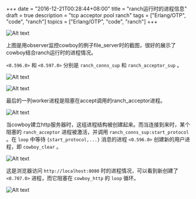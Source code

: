 +++
date = "2016-12-21T00:28:44+08:00"
title = "ranch运行时的进程信息"
draft = true
description = "tcp acceptor pool ranch"
tags = ["Erlang/OTP", "code", "ranch"]
topics = ["Erlang/OTP", "code", "ranch"]
+++

![Alt text](http://0x01f.com/images/ranch1.png)

<!--more-->

上图是用observer监控cowboy的例子file_server时的截图，很好的展示了cowboy结合ranch运行时的进程情况。

```<0.596.0>``` 和 ```<0.597.0>``` 分别是 ```ranch_conns_sup``` 和 ```ranch_acceptor_sup``` 。

![Alt text](http://0x01f.com/images/ranch2.png)

![Alt text](http://0x01f.com/images/ranch3.png)

最后的一列worker进程是阻塞在accept调用的ranch_acceptor进程。

![Alt text](http://0x01f.com/images/ranch4.png)

当cowboy建立http服务器时，这组进程结构被创建起来。而当连接到来时，某个阻塞的 ```ranch_acceptor``` 进程被激活，并调用 ```ranch_conns_sup:start_protocol``` 。在 ```loop``` 中等待 ```{start_protocol,...}``` 消息的进程 ```<0.596.0>``` 创建新的用户进程，即 ```cowboy_clear``` 。

![Alt text](http://0x01f.com/images/ranch5.png)

这是浏览器访问 ```http://localhost:8080``` 时的进程情况，可以看到新创建了 ```<0.707.0>``` 进程，而它阻塞在 ```cowboy_http``` 的 ```loop``` 循环。

![Alt text](http://0x01f.com/images/ranch6.png)